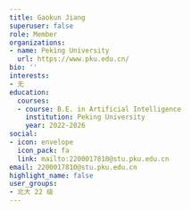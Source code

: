 ```yaml
---
title: Gaokun Jiang
superuser: false
role: Member
organizations:
- name: Peking University
  url: https://www.pku.edu.cn/
bio: ''
interests:
- 无
education:
  courses:
  - course: B.E. in Artificial Intelligence
    institution: Peking University
    year: 2022-2026
social:
- icon: envelope
  icon_pack: fa
  link: mailto:2200017810@stu.pku.edu.cn
email: 2200017810@stu.pku.edu.cn
highlight_name: false
user_groups:
- 北大 22 级
---
```

